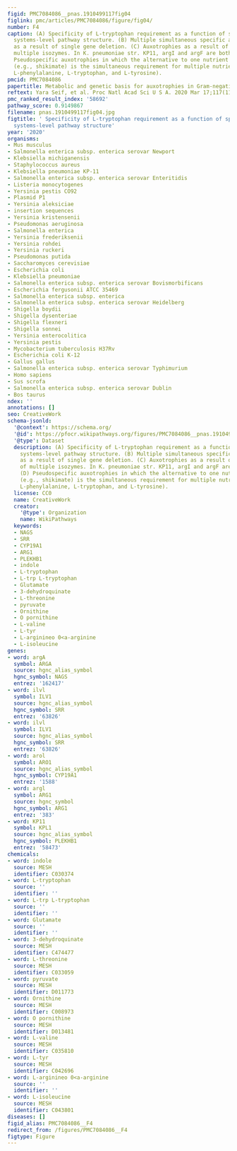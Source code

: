 ```yaml
---
figid: PMC7084086__pnas.1910499117fig04
figlink: pmc/articles/PMC7084086/figure/fig04/
number: F4
caption: (A) Specificity of L-tryptophan requirement as a function of species-specific
  systems-level pathway structure. (B) Multiple simultaneous specific auxotrophies
  as a result of single gene deletion. (C) Auxotrophies as a result of deletion of
  multiple isozymes. In K. pneumoniae str. KP11, argI and argF are both absent. (D)
  Pseudospecific auxotrophies in which the alternative to one nutrient requirement
  (e.g., shikimate) is the simultaneous requirement for multiple nutrients (e.g.,
  L-phenylalanine, L-tryptophan, and L-tyrosine).
pmcid: PMC7084086
papertitle: Metabolic and genetic basis for auxotrophies in Gram-negative species.
reftext: Yara Seif, et al. Proc Natl Acad Sci U S A. 2020 Mar 17;117(11):6264-6273.
pmc_ranked_result_index: '58692'
pathway_score: 0.9149867
filename: pnas.1910499117fig04.jpg
figtitle: ' Specificity of L-tryptophan requirement as a function of species-specific
  systems-level pathway structure'
year: '2020'
organisms:
- Mus musculus
- Salmonella enterica subsp. enterica serovar Newport
- Klebsiella michiganensis
- Staphylococcus aureus
- Klebsiella pneumoniae KP-11
- Salmonella enterica subsp. enterica serovar Enteritidis
- Listeria monocytogenes
- Yersinia pestis CO92
- Plasmid P1
- Yersinia aleksiciae
- insertion sequences
- Yersinia kristensenii
- Pseudomonas aeruginosa
- Salmonella enterica
- Yersinia frederiksenii
- Yersinia rohdei
- Yersinia ruckeri
- Pseudomonas putida
- Saccharomyces cerevisiae
- Escherichia coli
- Klebsiella pneumoniae
- Salmonella enterica subsp. enterica serovar Bovismorbificans
- Escherichia fergusonii ATCC 35469
- Salmonella enterica subsp. enterica
- Salmonella enterica subsp. enterica serovar Heidelberg
- Shigella boydii
- Shigella dysenteriae
- Shigella flexneri
- Shigella sonnei
- Yersinia enterocolitica
- Yersinia pestis
- Mycobacterium tuberculosis H37Rv
- Escherichia coli K-12
- Gallus gallus
- Salmonella enterica subsp. enterica serovar Typhimurium
- Homo sapiens
- Sus scrofa
- Salmonella enterica subsp. enterica serovar Dublin
- Bos taurus
ndex: ''
annotations: []
seo: CreativeWork
schema-jsonld:
  '@context': https://schema.org/
  '@id': https://pfocr.wikipathways.org/figures/PMC7084086__pnas.1910499117fig04.html
  '@type': Dataset
  description: (A) Specificity of L-tryptophan requirement as a function of species-specific
    systems-level pathway structure. (B) Multiple simultaneous specific auxotrophies
    as a result of single gene deletion. (C) Auxotrophies as a result of deletion
    of multiple isozymes. In K. pneumoniae str. KP11, argI and argF are both absent.
    (D) Pseudospecific auxotrophies in which the alternative to one nutrient requirement
    (e.g., shikimate) is the simultaneous requirement for multiple nutrients (e.g.,
    L-phenylalanine, L-tryptophan, and L-tyrosine).
  license: CC0
  name: CreativeWork
  creator:
    '@type': Organization
    name: WikiPathways
  keywords:
  - NAGS
  - SRR
  - CYP19A1
  - ARG1
  - PLEKHB1
  - indole
  - L-tryptophan
  - L-trp L-tryptophan
  - Glutamate
  - 3-dehydroquinate
  - L-threonine
  - pyruvate
  - Ornithine
  - O pornithine
  - L-valine
  - L-tyr
  - L-arginineo 0<a-arginine
  - L-isoleucine
genes:
- word: argA
  symbol: ARGA
  source: hgnc_alias_symbol
  hgnc_symbol: NAGS
  entrez: '162417'
- word: ilvl
  symbol: ILV1
  source: hgnc_alias_symbol
  hgnc_symbol: SRR
  entrez: '63826'
- word: ilvl
  symbol: ILV1
  source: hgnc_alias_symbol
  hgnc_symbol: SRR
  entrez: '63826'
- word: arol
  symbol: ARO1
  source: hgnc_alias_symbol
  hgnc_symbol: CYP19A1
  entrez: '1588'
- word: argl
  symbol: ARG1
  source: hgnc_symbol
  hgnc_symbol: ARG1
  entrez: '383'
- word: КР11
  symbol: KPL1
  source: hgnc_alias_symbol
  hgnc_symbol: PLEKHB1
  entrez: '58473'
chemicals:
- word: indole
  source: MESH
  identifier: C030374
- word: L-tryptophan
  source: ''
  identifier: ''
- word: L-trp L-tryptophan
  source: ''
  identifier: ''
- word: Glutamate
  source: ''
  identifier: ''
- word: 3-dehydroquinate
  source: MESH
  identifier: C474477
- word: L-threonine
  source: MESH
  identifier: C033059
- word: pyruvate
  source: MESH
  identifier: D011773
- word: Ornithine
  source: MESH
  identifier: C008973
- word: O pornithine
  source: MESH
  identifier: D013481
- word: L-valine
  source: MESH
  identifier: C035810
- word: L-tyr
  source: MESH
  identifier: C042696
- word: L-arginineo 0<a-arginine
  source: ''
  identifier: ''
- word: L-isoleucine
  source: MESH
  identifier: C043801
diseases: []
figid_alias: PMC7084086__F4
redirect_from: /figures/PMC7084086__F4
figtype: Figure
---
```

